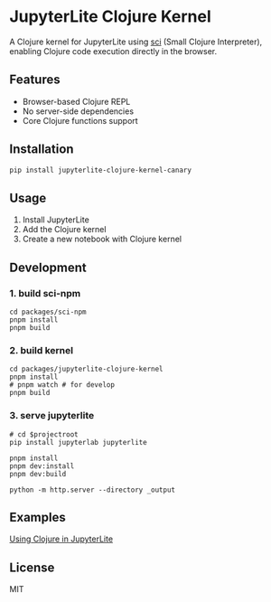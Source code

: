 # JupyterLite Clojure Kernel

A Clojure kernel for JupyterLite using [sci](https://github.com/babashka/sci) (Small Clojure Interpreter), enabling Clojure code execution directly in the browser.

## Features

- Browser-based Clojure REPL
- No server-side dependencies
- Core Clojure functions support

## Installation

```bash
pip install jupyterlite-clojure-kernel-canary
```

## Usage

1. Install JupyterLite
2. Add the Clojure kernel
3. Create a new notebook with Clojure kernel

## Development

### 1. build sci-npm

``` shell
cd packages/sci-npm
pnpm install
pnpm build
```

### 2. build kernel

``` shell
cd packages/jupyterlite-clojure-kernel
pnpm install
# pnpm watch # for develop
pnpm build
```

### 3. serve jupyterlite

``` shell
# cd $projectroot
pip install jupyterlab jupyterlite

pnpm install
pnpm dev:install
pnpm dev:build

python -m http.server --directory _output
```


## Examples

[Using Clojure in JupyterLite](https://bencode.github.io/code/notebooks/index.html?path=using-clojure-in-jupyterlite.ipynb)

## License

MIT
